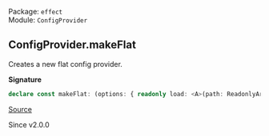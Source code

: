 Package: `effect`<br />
Module: `ConfigProvider`<br />

## ConfigProvider.makeFlat

Creates a new flat config provider.

**Signature**

```ts
declare const makeFlat: (options: { readonly load: <A>(path: ReadonlyArray<string>, config: Config.Config.Primitive<A>, split: boolean) => Effect.Effect<Array<A>, ConfigError.ConfigError>; readonly enumerateChildren: (path: ReadonlyArray<string>) => Effect.Effect<HashSet.HashSet<string>, ConfigError.ConfigError>; readonly patch: PathPatch.PathPatch; }) => ConfigProvider.Flat
```

[Source](https://github.com/Effect-TS/effect/tree/main/packages/effect/src/ConfigProvider.ts#L160)

Since v2.0.0
